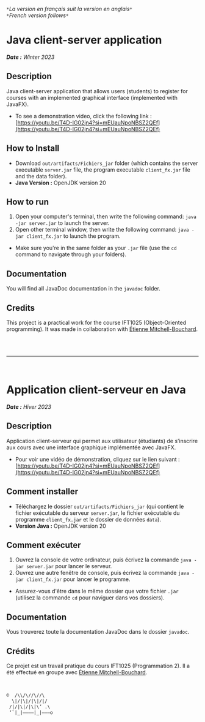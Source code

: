 
`*`*La version en français suit la version en anglais*`*`  
`*`*French version follows*`*`

# Java client-server application

***Date :** Winter 2023*

## Description

Java client-server application that allows users (students) to register for courses with an implemented graphical interface (implemented with JavaFX).

* To see a demonstration video, click the following link : [https://youtu.be/T4D-IG02jn4?si=mEUauNpoNBSZ2QEf](https://youtu.be/T4D-IG02jn4?si=mEUauNpoNBSZ2QEf)

## How to Install

* Download `out/artifacts/Fichiers_jar` folder (which contains the server executable `server.jar` file,  the program executable `client_fx.jar` file and the data folder).
* **Java Version :** OpenJDK version 20

## How to run

  1. Open your computer's terminal, then write the following command: `java -jar server.jar` to launch the server.
  2. Open other terminal window, then write the following command: `java -jar client_fx.jar` to launch the program.
  * Make sure you're in the same folder as your `.jar` file (use the `cd` command to navigate through your folders).

## Documentation

You will find all JavaDoc documentation in the `javadoc` folder.

## Credits

This project is a practical work for the course IFT1025 (Object-Oriented programming). It was made in collaboration with [Étienne Mitchell-Bouchard](https://github.com/DarkZant).

<br><br>
___

<br>

# Application client-serveur en Java

***Date :** Hiver 2023*

## Description

Application client-serveur qui permet aux utilisateur (étudiants) de s’inscrire aux cours avec une interface graphique implémentée avec JavaFX.

* Pour voir une vidéo de démonstration, cliquez sur le lien suivant : [https://youtu.be/T4D-IG02jn4?si=mEUauNpoNBSZ2QEf](https://youtu.be/T4D-IG02jn4?si=mEUauNpoNBSZ2QEf)

## Comment installer

* Téléchargez le dossier `out/artifacts/Fichiers_jar` (qui contient le fichier exécutable du serveur `server.jar`, le fichier exécutable du programme `client_fx.jar` et le dossier de données `data`).
* **Version Java :** OpenJDK version 20

## Comment exécuter

  1. Ouvrez la console de votre ordinateur, puis écrivez la commande `java -jar server.jar` pour lancer le serveur.
  2. Ouvrez une autre fenêtre de console, puis écrivez la commande `java -jar client_fx.jar` pour lancer le programme.
  * Assurez-vous d'être dans le même dossier que votre fichier `.jar` (utilisez la commande `cd` pour naviguer dans vos dossiers).

## Documentation

Vous trouverez toute la documentation JavaDoc dans le dossier `javadoc`.

## Crédits

Ce projet est un travail pratique du cours IFT1025 (Programmation 2). Il a été effectué en groupe avec [Étienne Mitchell-Bouchard](https://github.com/DarkZant).

<br>

```txt
©  /\\/\//\//\
  \|/|\|/|\|/|/
 /|/|\|/|\|\’ .\
 ‘`|_|————|_|———o
```
